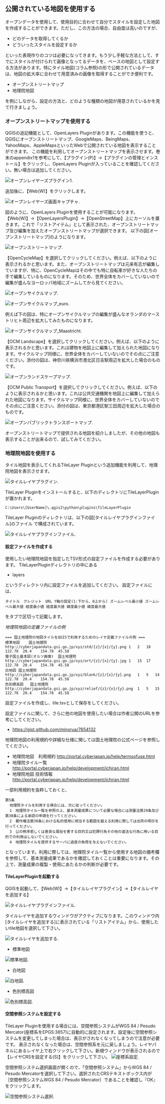 ﻿## 公開されている地図を使用する

オープンデータを使用して、使用目的に合わせて自分でスタイルを設定した地図を作成することができます。ただし、この方法の場合、自由度は高いのですが、

* どのデータを取得してくるか
* どういったスタイルを設定するか

といった表現作りのコツは必要になってきます。もう少し手軽な方法として、すでにスタイルが付けられて画像となってるデータを、ベースの地図として設定する方法があります。特にタイル地図(コラム参照)の形で公開されているデータは、地図の拡大率に合わせて用意済みの画像を取得することができ便利です。

* オープンストリートマップ
* 地理院地図 

を例にしながら、設定の方法と、どのような種類の地図が用意されているかを見て行きましょう。

### オープンストリートマップを使用する

QGISの追記機能として、OpenLayers Pluginがあります。この機能を使うと、QGISにオープンストリートマップ、GoogleMaps、BeingMaps、YahooMaps、AppleMapsといったWebで公開されている地図を表示することができます。
この機能を利用してオープンストリートマップを表示させます。巻末のappendix1を参考にして、【プラグイン(P)】→【プラグインの管理とインストール】をクリックし、OpenLayers Pluginが入っていることを確認してください。無い場合は追加してください。

![オープンレイヤーズプラグイン1](./img/3-2-1.png).

追加後に、【Web(W)】をクリックします。

![オープンレイヤーズ画面キャプチャ](./img/3-2-2.png).

図のように、OpenLayers Pluginを使用することが可能になります。
【Web(W)】→【OpenLayersPlugin】→【OpenStreetMap】上にカーソルを置きます。これで「リストアイテム」として表示された、オープンストリートマップ及び編集を加えたオープンストリートマップが選択できます。
以下の図[オープンストリートマップ]のようになります。

![オープンストリートマップ](./img/3-2-3.png).

【OpenCycleMap】を選択してクリックしてください。例えば、以下のように表示されるかと思います。また、オープンストリートマップは元来有志が編集していますが、特に、OpenCycleMapはその中でも特に自転車が好きな人たちの手で編集しているものになります。そのため、世界全体をカバーしていないので編集が盛んなヨーロッパ地域にズームしてから見てください。

![オープンサイクルマップ](./img/3-2-4.png).

![オープンサイクルマップ_euro](./img/3-2-5.png).

例えば下の図は、特にオープンサイクルマップの編集が盛んなオランダのマーストリヒト周辺を拡大してみたものになります。

![オープンサイクルマップ_Maastricht](./img/3-2-6.png).

【OCM Landscape】を選択してクリックしてください。例えば、以下のように表示されるかと思います。これは建物を地図上に編集して加えられた地図になります。サイクルマップ同様に、世界全体をカバーしていないのでその点にご注意ください。添付の図は、神奈川県横浜市港北区日吉駅周辺を拡大した場合のものです。

![オープンランドスケープマップ](./img/3-2-7.png).

【OCM Public Transport】を選択してクリックしてください。例えば、以下のように表示されるかと思います。これは公共交通機関を地図上に編集して加えられた地図になります。サイクルマップ同様に、世界全体をカバーしていないのでその点にご注意ください。添付の図は、東京都港区駅三田周辺を拡大した場合のものです。

![オープンパブリックトランスポートマップ](./img/3-2-8.png).

オープンストリートマップで提供される地図を紹介しましたが、その他の地図も表示することが出来るので、試してみてください。

### 地理院地図を使用する

タイル地図を表示してくれるTileLayer Pluginという追加機能を利用して、地理院地図を表示させます。

![タイルレイヤプラグイン](./img/3-2-9.png).

TileLayer Pluginをインストールすると、以下のディレクトリにTileLayerPluginが置かれます。

```
C:\Users\[UserName]\.qgis2\python\plugins\TileLayerPlugin
```

TileLayer Pluginのディレクトリは、以下の図[タイルレイヤプラグインファイル]のファイル
で構成されています。

![タイルレイヤプラグインファイル](./img/3-2-10.png).


#### 設定ファイルを作成する

使用したい地理院地図を指定したTSV形式の設定ファイルを作成する必要があります。
TileLayerPluginディレクトリの中にある

- layers

というディレクトリ内に設定ファイルを追加してください。
設定ファイルには、

```
タイトル　クレジット　URL Y軸の設定(1:下から、0上から) ズームレベル最小値 ズームレベル最大値 経度最小値 経度最大値 緯度最小値 緯度最大値
```

をタブで区切って記載します。

*地理院地図の定義ファイルの例*

```
=== 国土地理院の地図タイルをQGISで利用するためのレイヤ定義ファイルの例 ===
標準地図	国土地理院	http://cyberjapandata.gsi.go.jp/xyz/std/{z}/{x}/{y}.png	1	2	18	122.78	20.4	154.78	45.58
電子国土基本図(オルソ画像)	国土地理院	http://cyberjapandata.gsi.go.jp/xyz/ort/{z}/{x}/{y}.jpg	1	15	17	122.78	20.4	154.78	45.58
白地図	国土地理院	http://cyberjapandata.gsi.go.jp/xyz/blank/{z}/{x}/{y}.png	1	5	14	122.78	20.4	154.78	45.58
色別標高図	国土地理院	http://cyberjapandata.gsi.go.jp/xyz/relief/{z}/{x}/{y}.png	1	5	15	122.78	20.4	154.78	45.58

```

設定ファイルを作成し、tile.tsvとして保存をしてください。

設定ファイルに関して、さらに他の地図を使用したい場合は作者公開のURLを参考にしてください。
- https://gist.github.com/minorua/7654132

地理院地図の利用規約や詳細な仕様に関しては国土地理院の公式ページを参照してください。
- 地理院地図　利用規約 http://portal.cyberjapan.jp/help/termsofuse.html
- 地理院タイル一覧 http://portal.cyberjapan.jp/help/development/ichiran.html
- 地理院地図 技術情報 http://portal.cyberjapan.jp/help/development/ichiran.html

一部利用規約を抜粋しておくと、
```
第5条
  地理院タイルを利用する場合には、次に従ってください。
  1　地理院タイル一覧を参照の上、基本測量成果について必要な場合には測量法第29条及び第30条による承認の申請を行ってください。
  2　著作権法第30条における私的使用に相当する範囲を越える利用に際しては出所の明示を行ってください。
  3　公の秩序若しくは善良な風俗を害する目的又は犯罪行為その他の違法な行為に用いる目的での利用はしないでください。
  4　地理院タイルを提供するサーバに過度の負荷を与えないでください。
```
となっています。利用に際しては、地理院タイル一覧から使用する地図の備考欄を参照して、基本測量成果であるかを確認しておくことは重要になります。その上で、測量成果の複製・使用にあたるかの判断が必要です。

#### TileLayerPluginを起動する

QGISを起動して、【Web(W)】→【タイルレイヤプラグイン】→【タイルレイヤを追加する】

![タイルレイヤプラグインファイル](./img/3-2-11.png).

タイルレイヤを追加するウィンドウがアクティブになります。このウィンドウ内[タイルレイヤを追加する]に表示されている「リストアイテム」から、使用したいtile地図を選択して下さい。

![タイルレイヤを追加する](./img/3-2-12.png).

- 標準地図

![標準地図](./img/3-2-13.png).

- 白地図

![白地図](./img/3-2-14.png).

- 色別標高図

![色別標高図](./img/3-2-15.png).

#### 空間参照システムを設定する

TileLayer Pluginを使用する場合には、空間参照システムがWGS 84 / Pesudo Mercator(座標系をEPGS:3857)に自動的に設定されます。設定後に空間参照システムを変更してしまった場合は、表示がされなくなってしまうので注意が必要です。
表示されなくなった場合は、空間参照系を元に戻しましょう。レイヤパネルにあるレイヤ上で右クリックして下さい。新規ウィンドウが表示されるので【レイヤCRSを設定する(S)】をクリックして下さい。
![座標系設定](./img/3-2-16.png).

空間参照システム選択画面が開くので、「空間参照システム」からWGS 84 / Pesudo Mercatorを選択して下さい。選択されたCRSテキストボックス内が｛空間参照システムWGS 84 / Pesudo Mercator｝であることを確認し『OK』をクリックします。

![空間参照システム選択](./img/3-2-17.png).
